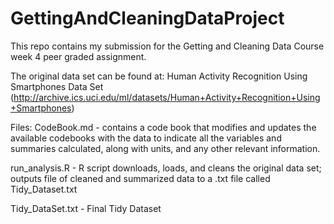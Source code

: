 # GettingAndCleaningDataProject
This repo contains my submission for the Getting and Cleaning Data Course week 4 peer graded assignment.

The original data set can be found at: Human Activity Recognition Using Smartphones Data Set (http://archive.ics.uci.edu/ml/datasets/Human+Activity+Recognition+Using+Smartphones)

Files: 
CodeBook.md - contains a code book that modifies and updates the available codebooks with the data to indicate all the variables and summaries calculated, along with units, and any other relevant information.

run_analysis.R - R script downloads, loads, and cleans the original data set; outputs file of cleaned and summarized data to a .txt file called Tidy_Dataset.txt

Tidy_DataSet.txt - Final Tidy Dataset 

